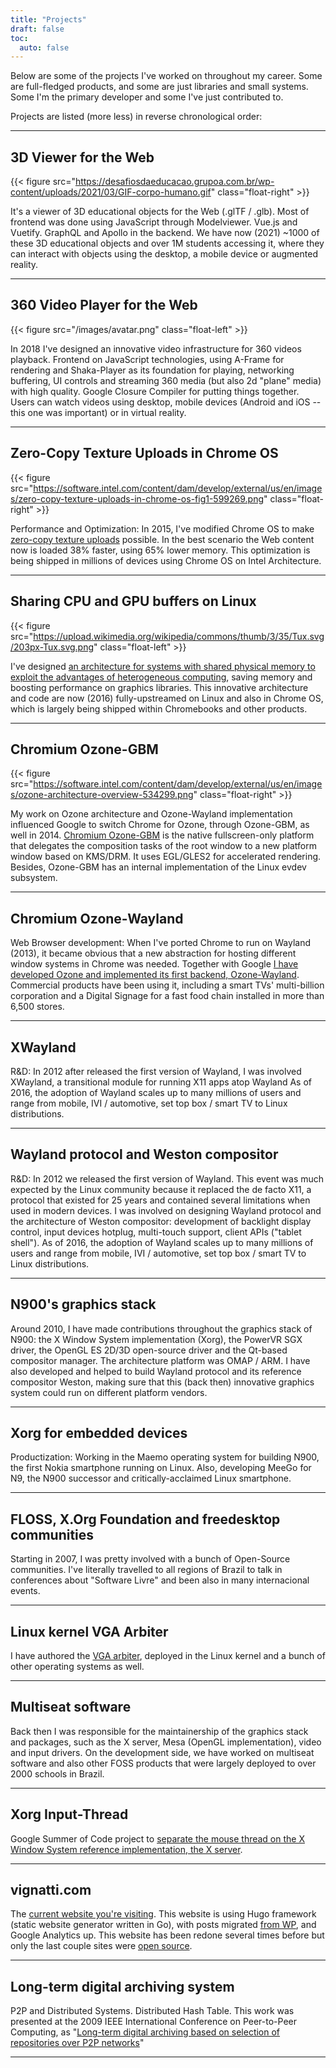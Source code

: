 ```yaml
---
title: "Projects"
draft: false
toc:
  auto: false
---
```


Below are some of the projects I've worked on throughout my career. Some are full-fledged products, and some are just libraries and small systems. Some I'm the primary developer and some I've just contributed to.

Projects are listed (more less) in reverse chronological order:

<!--
---

## The Captain API

---

## Content authoring tool and auth tracking mechanism

Content authoring tool for 3D objects and 360 videos. Authentication mechanism for content sharing. License system for tracking.
Technology: Vue.js. Vuetify. Node.js, MongoDB, Elastic Search.
-->

---

## 3D Viewer for the Web

{{< figure src="https://desafiosdaeducacao.grupoa.com.br/wp-content/uploads/2021/03/GIF-corpo-humano.gif" class="float-right" >}}

It's a viewer of 3D educational objects for the Web (.glTF / .glb). Most of frontend was done using JavaScript through Modelviewer. Vue.js and Vuetify. GraphQL and Apollo in the backend. We have now (2021) ~1000 of these 3D educational objects and over 1M students accessing it, where they can interact with objects using the desktop, a mobile device or augmented reality.

---

## 360 Video Player for the Web

<!-- {{< figure src="/images/2021-05-22_18-14b.png" class="float-left" >}} -->
{{< figure src="/images/avatar.png" class="float-left" >}}

In 2018 I've designed an innovative video infrastructure for 360 videos playback. Frontend on JavaScript technologies, using A-Frame for rendering and Shaka-Player as its foundation for playing, networking buffering, UI controls and streaming 360 media (but also 2d "plane" media) with high quality. Google Closure Compiler for putting things together. Users can watch videos using desktop, mobile devices (Android and iOS -- this one was important) or in virtual reality.
<!--
---

## Various customized projects for Web VR

Foz 360. -->

<!-- ---

## Various customized projects on Unreal Engine 4


Itaipu VR


At Imersys, I've directed teams of audiovisual editors, 3D artists, educational content creators and engineers. Lead the development of Virtual Reality and Augmented Reality ("XR technologies") content such as games, training and learning platforms on Unreal Engine 4. -->

---

## Zero-Copy Texture Uploads in Chrome OS

{{< figure src="https://software.intel.com/content/dam/develop/external/us/en/images/zero-copy-texture-uploads-in-chrome-os-fig1-599269.png" class="float-right" >}}

Performance and Optimization: In 2015, I've modified Chrome OS to make [zero-copy texture uploads](https://software.intel.com/content/www/us/en/develop/articles/zero-copy-texture-uploads-in-chrome-os.html) possible. In the best scenario the Web content now is loaded 38% faster, using 65% lower memory. This optimization is being shipped in millions of devices using Chrome OS on Intel Architecture.

---

## Sharing CPU and GPU buffers on Linux

{{< figure src="https://upload.wikimedia.org/wikipedia/commons/thumb/3/35/Tux.svg/203px-Tux.svg.png" class="float-left" >}}

I've designed [an architecture for systems with shared physical memory to exploit the advantages of heterogeneous computing](https://software.intel.com/content/www/us/en/develop/blogs/sharing-cpu-and-gpu-buffers-on-linux.html), saving memory and boosting performance on graphics libraries. This innovative architecture and code are now (2016) fully-upstreamed on Linux and also in Chrome OS, which is largely being shipped within Chromebooks and other products.

---

## Chromium Ozone-GBM

{{< figure src="https://software.intel.com/content/dam/develop/external/us/en/images/ozone-architecture-overview-534299.png" class="float-right" >}}

My work on Ozone architecture and Ozone-Wayland implementation influenced Google to switch Chrome for Ozone, through Ozone-GBM, as well in 2014. [Chromium Ozone-GBM](https://software.intel.com/content/www/us/en/develop/blogs/chromium-ozone-gbm-explained.html) is the native fullscreen-only platform that delegates the composition tasks of the root window to a new platform window based on KMS/DRM. It uses EGL/GLES2 for accelerated rendering. Besides, Ozone-GBM has an internal implementation of the Linux evdev subsystem.

---

## Chromium Ozone-Wayland

Web Browser development: When I've ported Chrome to run on Wayland (2013), it became obvious that a new abstraction for hosting different window systems in Chrome was needed. Together with Google [I have developed Ozone and implemented its first backend, Ozone-Wayland](https://news.slashdot.org/story/13/10/07/2212245/chromium-to-support-wayland). Commercial products have been using it, including a smart TVs' multi-billion corporation and a Digital Signage for a fast food chain installed in more than 6,500 stores.

---

## XWayland

R&D: In 2012 after released the first version of Wayland, I was involved XWayland, a transitional module for running X11 apps atop Wayland As of 2016, the adoption of Wayland scales up to many millions of users and range from mobile, IVI / automotive, set top box / smart TV to Linux distributions.

---

## Wayland protocol and Weston compositor

R&D: In 2012 we released the first version of Wayland. This event was much expected by the Linux community because it replaced the de facto X11, a protocol that existed for 25 years and contained several limitations when used in modern devices. I was involved on designing Wayland protocol and the architecture of Weston compositor: development of backlight display control, input devices hotplug, multi-touch support, client APIs ("tablet shell"). As of 2016, the adoption of Wayland scales up to many millions of users and range from mobile, IVI / automotive, set top box / smart TV to Linux distributions.

---

## N900's graphics stack

Around 2010, I have made contributions throughout the graphics stack of N900: the X Window System implementation (Xorg), the PowerVR SGX driver, the OpenGL ES 2D/3D open-source driver and the Qt-based compositor manager. The architecture platform was OMAP / ARM. I have also developed and helped to build Wayland protocol and its reference compositor Weston, making sure that this (back then) innovative graphics system could run on different platform vendors.

---

## Xorg for embedded devices

Productization: Working in the Maemo operating system for building N900, the first Nokia smartphone running on Linux. Also, developing MeeGo for N9, the N900 successor and critically-acclaimed Linux smartphone.

---

## FLOSS, X.Org Foundation and freedesktop communities

Starting in 2007, I was pretty involved with a bunch of Open-Source communities. I've literally travelled to all regions of Brazil to talk in conferences about "Software Livre" and been also in many internacional events.

---

## Linux kernel VGA Arbiter

I have authored the [VGA arbiter](https://www.kernel.org/doc/html/latest/gpu/vgaarbiter.html), deployed in the Linux kernel and a bunch of other operating systems as well.

---

## Multiseat software

Back then I was responsible for the maintainership of the graphics stack and packages, such as the X server, Mesa (OpenGL implementation), video and input drivers. On the development side, we have worked on multiseat software and also other FOSS products that were largely deployed to over 2000 schools in Brazil.

---

## Xorg Input-Thread

Google Summer of Code project to [separate the mouse thread on the X Window System reference implementation, the X server](https://www.phoronix.com/scan.php?page=news_item&px=ODU0MQ).

---

## vignatti.com

The [current website you're visiting](https://vignatti.com). This website is using Hugo framework (static website generator written in Go), with posts migrated [from WP](https://vignatti.wordpress.com/), and Google Analytics up. This website has been redone several times before but only the last couple sites were [open source](https://github.com/tiagovignatti/my_website).

---

## Long-term digital archiving system

P2P and Distributed Systems. Distributed Hash Table. This work was presented at the 2009 IEEE International Conference on Peer-to-Peer Computing, as "[Long-term digital archiving based on selection of repositories over P2P networks](https://ieeexplore.ieee.org/document/5284519/)"

---
